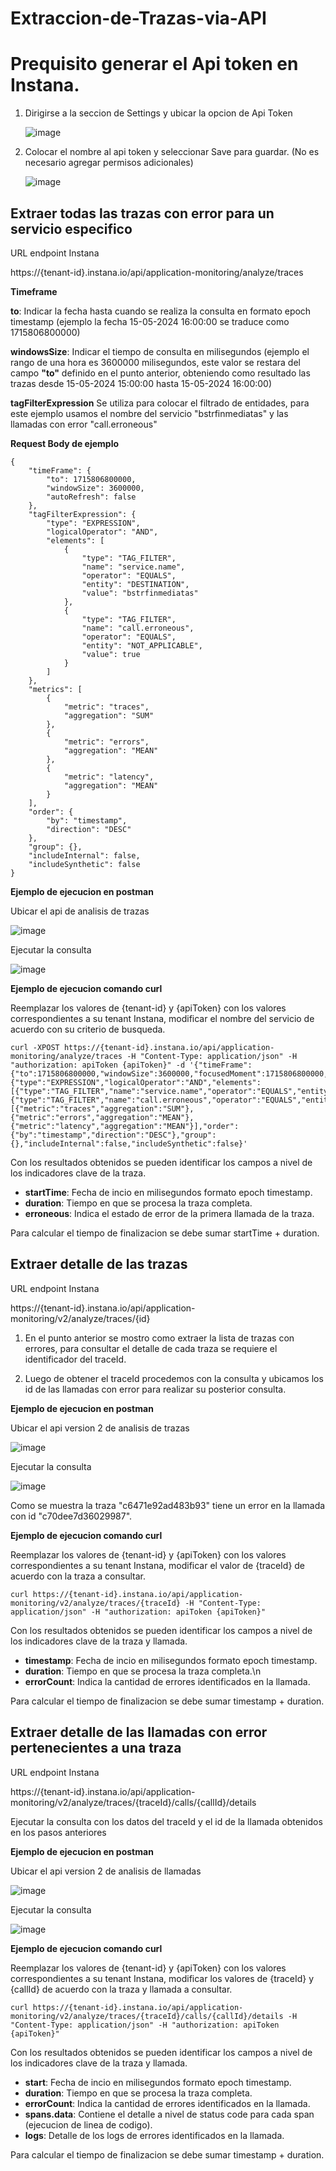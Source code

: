# Extraccion-de-Trazas-via-API

# Prequisito generar el Api token en Instana.

1. Dirigirse a la seccion de Settings y ubicar la opcion de Api Token
 
   ![image](https://github.com/juan-conde-21/Extraccion-de-Trazas-via-API/assets/13276404/af39a48d-f1aa-4bce-94f2-7052029f23e8)

2. Colocar el nombre al api token y seleccionar Save para guardar. (No es necesario agregar permisos adicionales)

   ![image](https://github.com/juan-conde-21/Extraccion-de-Trazas-via-API/assets/13276404/a369d65f-e957-4398-a6f4-b032ad6ccd13)


## Extraer todas las trazas con error para un servicio especifico

  URL endpoint Instana
  
  https://{tenant-id}.instana.io/api/application-monitoring/analyze/traces

  **Timeframe**
  
  **to**: Indicar la fecha hasta cuando se realiza la consulta en formato epoch timestamp (ejemplo la fecha 15-05-2024 16:00:00 se traduce como 1715806800000)

  **windowsSize**: Indicar el tiempo de consulta en milisegundos (ejemplo el rango de una hora es 3600000 milisegundos, este valor se restara del campo **"to"** definido en el punto anterior, obteniendo como resultado las trazas desde 15-05-2024 15:00:00 hasta 15-05-2024 16:00:00)

  **tagFilterExpression**
  Se utiliza para colocar el filtrado de entidades, para este ejemplo usamos el nombre del servicio "bstrfinmediatas" y las llamadas con error "call.erroneous"

  **Request Body de ejemplo**

    {
        "timeFrame": {
            "to": 1715806800000,
            "windowSize": 3600000,
            "autoRefresh": false
        },
        "tagFilterExpression": {
            "type": "EXPRESSION",
            "logicalOperator": "AND",
            "elements": [
                {
                    "type": "TAG_FILTER",
                    "name": "service.name",
                    "operator": "EQUALS",
                    "entity": "DESTINATION",
                    "value": "bstrfinmediatas"
                },
                {
                    "type": "TAG_FILTER",
                    "name": "call.erroneous",
                    "operator": "EQUALS",
                    "entity": "NOT_APPLICABLE",
                    "value": true
                }
            ]
        },
        "metrics": [
            {
                "metric": "traces",
                "aggregation": "SUM"
            },
            {
                "metric": "errors",
                "aggregation": "MEAN"
            },
            {
                "metric": "latency",
                "aggregation": "MEAN"
            }
        ],
        "order": {
            "by": "timestamp",
            "direction": "DESC"
        },
        "group": {},
        "includeInternal": false,
        "includeSynthetic": false
    }


  **Ejemplo de ejecucion en postman**

  Ubicar el api de analisis de trazas

  ![image](https://github.com/juan-conde-21/Extraccion-de-Trazas-via-API/assets/13276404/70b047f9-50a0-4640-9be9-09baef036844)

  Ejecutar la consulta
  
  ![image](https://github.com/juan-conde-21/Extraccion-de-Trazas-via-API/assets/13276404/5f4c99db-6acd-442b-be1a-96edcd419052)

  **Ejemplo de ejecucion comando curl**

  Reemplazar los valores de {tenant-id} y {apiToken} con los valores correspondientes a su tenant Instana, modificar el nombre del servicio de acuerdo con su criterio de busqueda.

    curl -XPOST https://{tenant-id}.instana.io/api/application-monitoring/analyze/traces -H "Content-Type: application/json" -H "authorization: apiToken {apiToken}" -d '{"timeFrame":{"to":1715806800000,"windowSize":3600000,"focusedMoment":1715806800000,"autoRefresh":false},"tagFilterExpression":{"type":"EXPRESSION","logicalOperator":"AND","elements":[{"type":"TAG_FILTER","name":"service.name","operator":"EQUALS","entity":"DESTINATION","value":"bstransferencias"},{"type":"TAG_FILTER","name":"call.erroneous","operator":"EQUALS","entity":"NOT_APPLICABLE","value":true}]},"metrics":[{"metric":"traces","aggregation":"SUM"},{"metric":"errors","aggregation":"MEAN"},{"metric":"latency","aggregation":"MEAN"}],"order":{"by":"timestamp","direction":"DESC"},"group":{},"includeInternal":false,"includeSynthetic":false}'

  Con los resultados obtenidos se pueden identificar los campos a nivel de los indicadores clave de la traza.

  - **startTime**: Fecha de incio en milisegundos formato epoch timestamp.  
  - **duration**: Tiempo en que se procesa la traza completa.
  - **erroneous**: Indica el estado de error de la primera llamada de la traza.

  Para calcular el tiempo de finalizacion se debe sumar startTime + duration.


## Extraer detalle de las trazas

  URL endpoint Instana
  
  https://{tenant-id}.instana.io/api/application-monitoring/v2/analyze/traces/{id}

  1. En el punto anterior se mostro como extraer la lista de trazas con errores, para consultar el detalle de cada traza se requiere el identificador del traceId.

  2. Luego de obtener el traceId procedemos con la consulta y ubicamos los id de las llamadas con error para realizar su posterior consulta.

  **Ejemplo de ejecucion en postman**

  Ubicar el api version 2 de analisis de trazas

  ![image](https://github.com/juan-conde-21/Extraccion-de-Trazas-via-API/assets/13276404/20f013b2-89b3-420f-bf0b-35431f13d099)

  Ejecutar la consulta
  
  ![image](https://github.com/juan-conde-21/Extraccion-de-Trazas-via-API/assets/13276404/2e34b46e-22be-4e29-aebd-50e1ac1853ca)

  Como se muestra la traza "c6471e92ad483b93" tiene un error en la llamada con id "c70dee7d36029987".

  **Ejemplo de ejecucion comando curl**

  Reemplazar los valores de {tenant-id} y {apiToken} con los valores correspondientes a su tenant Instana, modificar el valor de {traceId} de acuerdo con la traza a consultar.

    curl https://{tenant-id}.instana.io/api/application-monitoring/v2/analyze/traces/{traceId} -H "Content-Type: application/json" -H "authorization: apiToken {apiToken}"

  Con los resultados obtenidos se pueden identificar los campos a nivel de los indicadores clave de la traza y llamada.

  - **timestamp**: Fecha de incio en milisegundos formato epoch timestamp.
  - **duration**: Tiempo en que se procesa la traza completa.\n
  - **errorCount**: Indica la cantidad de errores identificados en la llamada.

  Para calcular el tiempo de finalizacion se debe sumar timestamp + duration.


## Extraer detalle de las llamadas con error pertenecientes a una traza

  URL endpoint Instana
  
  https://{tenant-id}.instana.io/api/application-monitoring/v2/analyze/traces/{traceId}/calls/{callId}/details

  Ejecutar la consulta con los datos del traceId y el id de la llamada obtenidos en los pasos anteriores

  **Ejemplo de ejecucion en postman**

  Ubicar el api version 2 de analisis de llamadas
  
  ![image](https://github.com/juan-conde-21/Extraccion-de-Trazas-via-API/assets/13276404/b43fca53-507e-407f-9e92-5ca8a9d6b7dd)

  Ejecutar la consulta
  
  ![image](https://github.com/juan-conde-21/Extraccion-de-Trazas-via-API/assets/13276404/3bac49d2-2191-409d-ac23-9ad8f905dd38)

  **Ejemplo de ejecucion comando curl**

  Reemplazar los valores de {tenant-id} y {apiToken} con los valores correspondientes a su tenant Instana, modificar los valores de {traceId} y {callId} de acuerdo con la traza y llamada a consultar.

    curl https://{tenant-id}.instana.io/api/application-monitoring/v2/analyze/traces/{traceId}/calls/{callId}/details -H "Content-Type: application/json" -H "authorization: apiToken {apiToken}"

  Con los resultados obtenidos se pueden identificar los campos a nivel de los indicadores clave de la traza y llamada.

  - **start**: Fecha de incio en milisegundos formato epoch timestamp.
  - **duration**: Tiempo en que se procesa la traza completa.
  - **errorCount**: Indica la cantidad de errores identificados en la llamada.
  - **spans.data**: Contiene el detalle a nivel de status code para cada span (ejecucion de linea de codigo).
  - **logs**: Detalle de los logs de errores identificados en la llamada.

  Para calcular el tiempo de finalizacion se debe sumar timestamp + duration.


